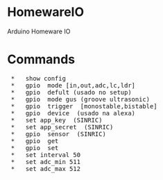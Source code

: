 # HomewareIO
Arduino Homeware IO

# Commands
<pre>
 *   show config
 *   gpio <pin> mode [in,out,adc,lc,ldr]
 *   gpio <pin> defult <n>(usado no setup)
 *   gpio <pin> mode gus (groove ultrasonic)
 *   gpio <pin> trigger <pin> [monostable,bistable]
 *   gpio <pin> device <onoff,dimmable> (usado na alexa)
 *   set app_key <x> (SINRIC)
 *   set app_secret <x> (SINRIC)
 *   gpio <pin> sensor <deviceId> (SINRIC)
 *   gpio <pin> get
 *   gpio <pin> set <n>
 *   set interval 50
 *   set adc_min 511
 *   set adc_max 512

</pre>

# 
